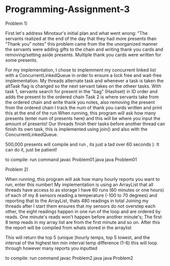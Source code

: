 # Programming-Assignment-3


Problem 1)

First let's address Minotaur's initial plan and what went wrong:
"The servants realized at the end of the day that they had more presents than “Thank you” notes" this problem came from the the unorganized manner the servants were adding gifts to the chain and writing thank you cards and removing/setting aside presents. Multiple thank you cards were written for some presents.

For my implementation, I chose to implemment my concurrent linked list with a ConcurrentLinkedQueue in order to ensure a lock free and wait-free implementation. My threads alternate task and whenever a task is taken the altTask flag is changed so the next servant takes on the otheer tasks. 
With task 1, servants search for present in the "bag" (Hashset) in ID order and adds the present to the ordered chain 
Task 2 is where servants take from the ordered chain and write thank you notes, also removing the present from the ordered chain
I track the num of thank you cards written and print this at the end of the run
When running, this program will ask how many presents (enter num of presents here) and this will be where you input the amount of presents! 
Our threads finish their tasks before another thread can finish its own task, this is implemented using join() and also with the ConcurrentLinkedQueue.

500,000 presents will compile and run , its just a tad over 60 seconds ): It can do it, just be patient!

to compile: run command javac Problem01.java java Problem01



Problem 2)

When running, this program will ask how many hourly reports you want to run, enter this number!
My implementation is using an ArrayList that all threads have access to as storage
I have 60 runs (60 minutes or one hours) of each of my 8 sensors reading a temperature (-100 to 70 degrees) and reporting that to the ArrayList, thats 480 readings in total
Joining my threads after I start them ensures that my sensors do not overstep each other, the eight readings happen in one run of the loop and are ordered by reads. One minute's reads won't happen before another minute's; The first 8 temp reads in my array list are from the first minute and so on. 
After this the report will be compiled from whats stored in the arraylist


This will return the top 5 (unique )hourly temps, top 5 lowest, and the interval of the highest ten min interval temp difference (1-6)
this will loop through however many reports you inputted

to compile: run command javac Problem2.java java Problem2
